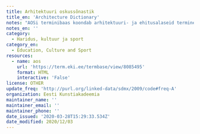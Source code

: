 ```yaml
---
title: Arhitektuuri oskussõnastik
title_en: 'Architecture Dictionary'
notes: "AOSi terminibaas koondab arhitektuuri- ja ehitusalaseid termineid ja definitsioone. Terminibaas on pidevas täienemises hinnanguliselt järgneval 5 aastal (2015–2019). Protsessi lõppeesmärgiks on publitseerida laiapõhjaline illustreeritud oskussõnaraamat, millest kujuneks inseneride, arhitektide, kunstiteadlaste, konservaatorite jt usaldusväärne käsiraamat ja allikas. Koostatav terminikogu peaks oluliselt lihtsustama nimetatud erialaringkondade vahelist teineteisemõistmist ning täitma tühimiku eestikeelses teabekirjanduses ehituse ja arhitektuuri alal. Sõnavara koostamisesse on kaasatud Eesti Kunstiakadeemia, Tallinna Tehnikaülikooli, Tallinna Tehnikakõrgkooli õppejõud, erialaliitude esindajad ning arvukalt kogenud spetsialiste.\r\n\r\nKokku 517 terminit"
notes_en: ''
category:
  - Haridus, kultuur ja sport
category_en:
  - Education, Culture and Sport
resources:
  - name: aos
    url: 'https://term.eki.ee/termbase/view/8085495'
    format: HTML
    interactive: 'False'
license: OTHER
update_freq: 'http://purl.org/linked-data/sdmx/2009/code#freq-A'
organization: Eesti Kunstiakadeemia
maintainer_name: ''
maintainer_email: ''
maintainer_phone: ''
date_issued: '2020-03-28T15:29:33.534Z'
date_modified: 2020/12/03
---
```

